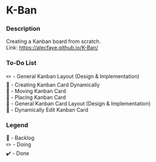 # K-Ban
### Description
Creating a Kanban board from scratch. 
<br>
Link: <link>https://alecfaye.github.io/K-Ban/</link>

### To-Do List
:pencil2: - General Kanban Layout (Design & Implementation)
<br/>
:construction: - Creating Kanban Card Dynamically
<br/>
:construction: - Moving Kanban Card
<br/>
:construction: - Placing Kanban Card
<br/>
:construction: - General Kanban Card Layout (Design & Implementation)
<br/>
:construction: - Dynamically Edit Kanban Card
<br/>

### Legend
:construction: - Backlog
<br/>
:pencil2: - Doing
<br/>
:heavy_check_mark: - Done
<br/>
